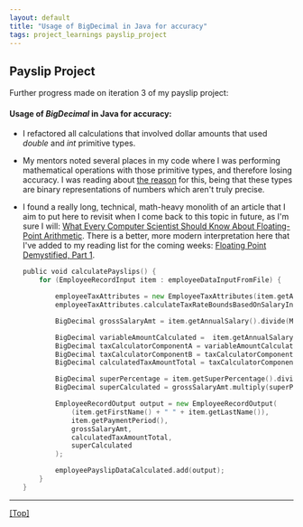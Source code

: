 ```yaml
---
layout: default
title: "Usage of BigDecimal in Java for accuracy"
tags: project_learnings payslip_project
---
```


## Payslip Project

Further progress made on iteration 3 of my payslip project:

#### Usage of _BigDecimal_ in Java for accuracy:
- I refactored all calculations that involved dollar amounts that used _double_ and _int_ primitive types.
- My mentors noted several places in my code where I was performing mathematical operations with those primitive types, and therefore losing accuracy. I was reading about [the reason](https://stackoverflow.com/questions/322749/retain-precision-with-double-in-java/322875#322875) for this, being that these types are binary representations of numbers which aren't truly precise.
- I found a really long, technical, math-heavy monolith of an article that I aim to put here to revisit when I come back to this topic in future, as I'm sure I will: [What Every Computer Scientist Should Know About Floating-Point Arithmetic](https://docs.oracle.com/cd/E19957-01/806-3568/ncg_goldberg.html). There is a better, more modern interpretation here that I've added to my reading list for the coming weeks: [Floating Point Demystified, Part 1](http://blog.reverberate.org/2014/09/what-every-computer-programmer-should.html).

  ```go
  public void calculatePayslips() {
      for (EmployeeRecordInput item : employeeDataInputFromFile) {

          employeeTaxAttributes = new EmployeeTaxAttributes(item.getAnnualSalary(), taxRatesInputData);
          employeeTaxAttributes.calculateTaxRateBoundsBasedOnSalaryInput();

          BigDecimal grossSalaryAmt = item.getAnnualSalary().divide(MONTHS_PER_ANNUM,0,RoundingMode.HALF_UP);

          BigDecimal variableAmountCalculated =  item.getAnnualSalary().subtract(employeeTaxAttributes.getLowerBoundToUseInCalc());
          BigDecimal taxCalculatorComponentA = variableAmountCalculated.multiply(employeeTaxAttributes.getVariableTaxAmountToUseInCalc());
          BigDecimal taxCalculatorComponentB = taxCalculatorComponentA.add(employeeTaxAttributes.getFixedTaxAmountToUseInCalc());
          BigDecimal calculatedTaxAmountTotal = taxCalculatorComponentB.divide(MONTHS_PER_ANNUM, 0,RoundingMode.HALF_UP);

          BigDecimal superPercentage = item.getSuperPercentage().divide(SUPER_PERCENTAGE_DIVISOR,2,RoundingMode.HALF_UP);
          BigDecimal superCalculated = grossSalaryAmt.multiply(superPercentage).setScale(0,RoundingMode.HALF_UP);

          EmployeeRecordOutput output = new EmployeeRecordOutput(
              (item.getFirstName() + " " + item.getLastName()),
              item.getPaymentPeriod(),
              grossSalaryAmt,
              calculatedTaxAmountTotal,
              superCalculated
          );

          employeePayslipDataCalculated.add(output);
      }
  }
  ```

***

[[Top]](#top)
